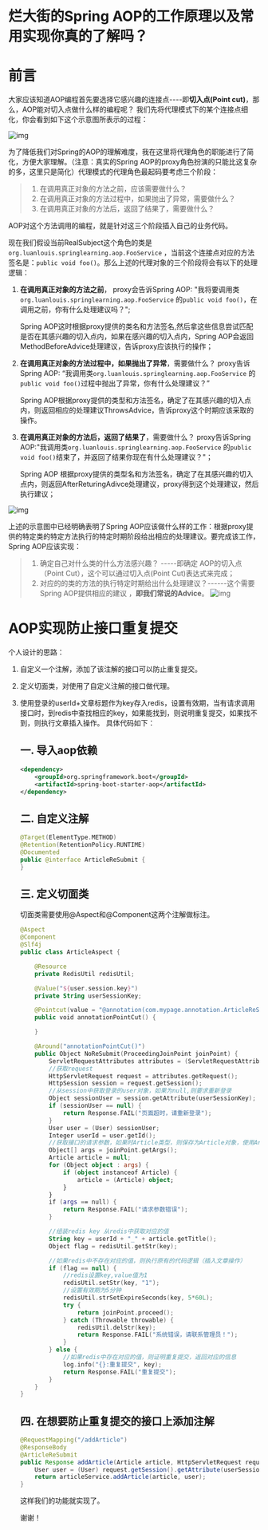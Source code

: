 # 烂大街的Spring AOP的工作原理以及常用实现你真的了解吗？

# 前言

大家应该知道AOP编程首先要选择它感兴趣的连接点----即**切入点(Point cut)**，那么，AOP能对切入点做什么样的编程呢？ 我们先将代理模式下的某个连接点细化，你会看到如下这个示意图所表示的过程：

 ![img](https://note.youdao.com/yws/public/resource/f9eb887bbd73b0c3c0cb0f1efd964b2f/xmlnote/9EFE3CDB2B5946E8A3EA1DAF0A014AEA/9828) 

为了降低我们对Spring的AOP的理解难度，我在这里将代理角色的职能进行了简化，方便大家理解。（注意：真实的Spring AOP的proxy角色扮演的只能比这复杂的多，这里只是简化）代理模式的代理角色最起码要考虑三个阶段：

> 1. 在调用真正对象的方法之前，应该需要做什么？
> 2. 在调用真正对象的方法过程中，如果抛出了异常，需要做什么？
> 3. 在调用真正对象的方法后，返回了结果了，需要做什么？

AOP对这个方法调用的编程，就是针对这三个阶段插入自己的业务代码。

现在我们假设当前RealSubject这个角色的类是 `org.luanlouis.springlearning.aop.FooService` ，当前这个连接点对应的方法签名是：`public void foo()`。那么上述的代理对象的三个阶段将会有以下的处理逻辑：

1. **在调用真正对象的方法之前**，
    proxy会告诉Spring AOP:  "我将要调用类`org.luanlouis.springlearning.aop.FooService`  的`public void foo()`，在调用之前，你有什么处理建议吗？";

   Spring AOP这时根据proxy提供的类名和方法签名,然后拿这些信息尝试匹配是否在其感兴趣的切入点内，如果在感兴趣的切入点内，Spring AOP会返回 MethodBeforeAdvice处理建议，告诉proxy应该执行的操作；

2. **在调用真正对象的方法过程中，如果抛出了异常**，需要做什么？
    proxy告诉Spring AOP: “我调用类`org.luanlouis.springlearning.aop.FooService`  的`public void foo()`过程中抛出了异常，你有什么处理建议？”

   Spring AOP根据proxy提供的类型和方法签名，确定了在其感兴趣的切入点内，则返回相应的处理建议ThrowsAdvice，告诉proxy这个时期应该采取的操作。

3. **在调用真正对象的方法后，返回了结果了**，需要做什么？
    proxy告诉Spring AOP:"我调用类`org.luanlouis.springlearning.aop.FooService`  的`public void foo()`结束了，并返回了结果你现在有什么处理建议？"；

   Spring AOP 根据proxy提供的类型名和方法签名，确定了在其感兴趣的切入点内，则返回AfterReturingAdivce处理建议，proxy得到这个处理建议，然后执行建议；

 ![img](https://note.youdao.com/yws/public/resource/f9eb887bbd73b0c3c0cb0f1efd964b2f/xmlnote/272E1BC96FE94A89922179C52619CC3E/9833) 

上述的示意图中已经明确表明了Spring AOP应该做什么样的工作：根据proxy提供的特定类的特定方法执行的特定时期阶段给出相应的处理建议。要完成该工作，Spring AOP应该实现：

> 1. 确定自己对什么类的什么方法感兴趣？ -----即确定 AOP的切入点（Point Cut），这个可以通过切入点(Point Cut)表达式来完成；
> 2. 对应的的类的方法的执行特定时期给出什么处理建议？------这个需要Spring AOP提供相应的建议 ，**即我们常说的Advice**。 ![img](https://note.youdao.com/yws/public/resource/f9eb887bbd73b0c3c0cb0f1efd964b2f/xmlnote/2C61E5BFA63D40348CFC0FCF3DF5390D/9835) 

# AOP实现防止接口重复提交

个人设计的思路：

1. 自定义一个注解，添加了该注解的接口可以防止重复提交。

2. 定义切面类，对使用了自定义注解的接口做代理。

3. 使用登录的userId+文章标题作为key存入redis，设置有效期，当有请求调用接口时，到redis中查找相应的key，如果能找到，则说明重复提交，如果找不到，则执行文章插入操作。
    具体代码如下：

   ## 一. 导入aop依赖

   ```xml
   <dependency>
       <groupId>org.springframework.boot</groupId>
       <artifactId>spring-boot-starter-aop</artifactId>
   </dependency>
   ```

   ## 二. 自定义注解

   ```kotlin
   @Target(ElementType.METHOD)
   @Retention(RetentionPolicy.RUNTIME)
   @Documented
   public @interface ArticleReSubmit {
   }
   ```

   ## 三. 定义切面类

   切面类需要使用@Aspect和@Component这两个注解做标注。

   ```kotlin
   @Aspect
   @Component
   @Slf4j
   public class ArticleAspect {
   
       @Resource
       private RedisUtil redisUtil;
   
       @Value("${user.session.key}")
       private String userSessionKey;
   
       @Pointcut(value = "@annotation(com.mypage.annotation.ArticleReSubmit)")
       public void annotationPointCut() {
   
       }
   
       @Around("annotationPointCut()")
       public Object NoReSubmit(ProceedingJoinPoint joinPoint) {
           ServletRequestAttributes attributes = (ServletRequestAttributes) RequestContextHolder.getRequestAttributes();
           //获取request
           HttpServletRequest request = attributes.getRequest();
           HttpSession session = request.getSession();
           //从session中获取登录的user对象，如果为null,则要求重新登录
           Object sessionUser = session.getAttribute(userSessionKey);
           if (sessionUser == null) {
               return Response.FAIL("页面超时，请重新登录");
           }
           User user = (User) sessionUser;
           Integer userId = user.getId();
           //获取接口的请求参数，如果时Article类型，则保存为Article对象，使用Article对象里的title属性
           Object[] args = joinPoint.getArgs();
           Article article = null;
           for (Object object : args) {
               if (object instanceof Article) {
                   article = (Article) object;
               }
           }
           if (args == null) {
               return Response.FAIL("请求参数错误");
           }
   
           //组装redis key 从redis中获取对应的值
           String key = userId + "_" + article.getTitle();
           Object flag = redisUtil.getStr(key);
   
           //如果redis中不存在对应的值，则执行原有的代码逻辑（插入文章操作）
           if (flag == null) {
               //redis设置key,value值为1
               redisUtil.setStr(key, "1");
               //设置有效期为5分钟
               redisUtil.strSetExpireSeconds(key, 5*60L);
               try {
                   return joinPoint.proceed();
               } catch (Throwable throwable) {
                   redisUtil.delStr(key);
                   return Response.FAIL("系统错误，请联系管理员！");
               }
           } else {
               //如果redis中存在对应的值，则证明重复提交，返回对应的信息
               log.info("{}:重复提交", key);
               return Response.FAIL("重复提交");
           }
       }
   }
   ```

   ## 四. 在想要防止重复提交的接口上添加注解

   ```java
   @RequestMapping("/addArticle")
   @ResponseBody
   @ArticleReSubmit
   public Response addArticle(Article article, HttpServletRequest request) {
       User user = (User) request.getSession().getAttribute(userSessionKey);
       return articleService.addArticle(article, user);
   }
   ```

   这样我们的功能就实现了。

   谢谢！